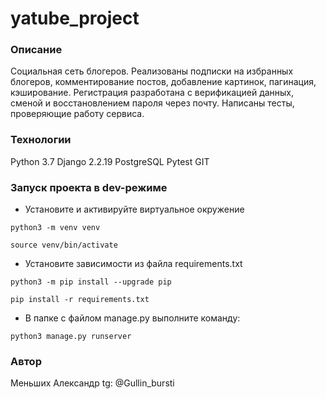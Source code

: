 # yatube_project
### Описание
Социальная сеть блогеров.
Реализованы подписки на избранных блогеров, комментирование постов, добавление картинок, пагинация, кэширование.
Регистрация разработана с верификацией данных, сменой и восстановлением пароля через почту. Написаны тесты, проверяющие работу сервиса. 
### Технологии
Python 3.7
Django 2.2.19
PostgreSQL
Pytest
GIT
### Запуск проекта в dev-режиме
- Установите и активируйте виртуальное окружение
```
python3 -m venv venv
```

```
source venv/bin/activate
```
- Установите зависимости из файла requirements.txt
```
python3 -m pip install --upgrade pip
```
```
pip install -r requirements.txt
``` 
- В папке с файлом manage.py выполните команду:
```
python3 manage.py runserver
```
### Автор
Меньших Александр
tg: @Gullin_bursti 
